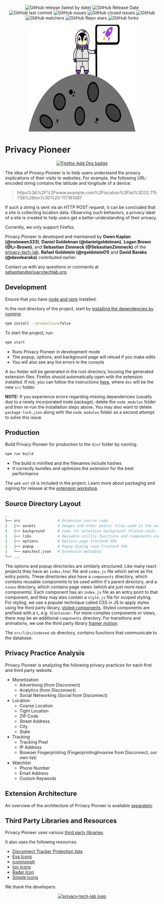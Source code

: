 <p align="center">
  <img alt="GitHub release (latest by date)" src="https://img.shields.io/github/v/release/privacy-tech-lab/privacy-pioneer">
  <img alt="GitHub Release Date" src="https://img.shields.io/github/release-date/privacy-tech-lab/privacy-pioneer">
  <img alt="GitHub last commit" src="https://img.shields.io/github/last-commit/privacy-tech-lab/privacy-pioneer">
  <img alt="GitHub issues" src="https://img.shields.io/github/issues-raw/privacy-tech-lab/privacy-pioneer">
  <img alt="GitHub closed issues" src="https://img.shields.io/github/issues-closed-raw/privacy-tech-lab/privacy-pioneer">
  <img alt="GitHub" src="https://img.shields.io/github/license/privacy-tech-lab/privacy-pioneer">
  <img alt="GitHub watchers" src="https://img.shields.io/github/watchers/privacy-tech-lab/privacy-pioneer?style=social">
  <img alt="GitHub Repo stars" src="https://img.shields.io/github/stars/privacy-tech-lab/privacy-pioneer?style=social">
  <img alt="GitHub forks" src="https://img.shields.io/github/forks/privacy-tech-lab/privacy-pioneer?style=social">
</p>
<p align="center">
<img src="src\assets\logos\Moon.svg" width="350" height="350">
</p>

# Privacy Pioneer

<p align="center">
  <a href="https://addons.mozilla.org/en-US/firefox/user/12247904/"><img src="https://github.com/privacy-tech-lab/privacy-pioneer/blob/main/firefox-add-ons-badge.png" width="172px" alt="Firefox Add Ons badge"></a>
<p>

The idea of Privacy Pioneer is to help users understand the privacy implications of their visits to websites. For example, the following URL-encoded string contains the latitude and longitude of a device:

> https%3A%2F%2Fwww.example.com%2Flocation%3Flat%3D32.715736%26lon%3D%20-117.161087

If such a string is sent via an HTTP POST request, it can be concluded that a site is collecting location data. Observing such behaviors, a privacy label of a site is created to help users get a better understanding of their privacy.

Currently, we only support Firefox.

Privacy Pioneer is developed and maintained by **Owen Kaplan (@notowen333)**, **Daniel Goldelman (@danielgoldelman)**, **Logan Brown (@Lr-Brown)**, and **Sebastian Zimmeck (@SebastianZimmeck)** of the [privacy-tech-lab](https://www.privacytechlab.org/). **Rafael Goldstein (@rgoldstein01)** and **David Baraka (@davebaraka)** contributed earlier.

Contact us with any questions or comments at sebastian@privacytechlab.org.

## Development

Ensure that you have [node and npm](https://www.npmjs.com/get-npm) installed.

In the root directory of the project, start by [installing the dependencies by running](https://github.com/privacy-tech-lab/privacy-pioneer/issues/249#issuecomment-885723394):

```bash
npm install --production=false
```

To start the project, run:

```bash
npm start
```

- Runs Privacy Pioneer in development mode
- The popup, options, and background page will reload if you make edits
- You will also see any lint errors in the console

A `dev` folder will be generated in the root directory, housing the generated extension files. Firefox should automatically open with the extension installed. If not, you can follow the instructions [here](https://github.com/privacy-tech-lab/privacy-pioneer/issues/12#issuecomment-776985944), where `dev` will be the new `src` folder.

**NOTE:** If you experience errors regarding missing dependencies (usually due to a newly incorporated node package), delete the `node_modules` folder and then re-run the installation steps above. You may also want to delete `package-lock.json` along with the `node_modules` folder as a second attempt to solve this issue.

## Production

Build Privacy Pioneer for production to the `dist` folder by running:

```bash
npm run build
```

- The build is minified and the filenames include hashes
- It correctly bundles and optimizes the extension for the best performance

The `web-ext` cli is included in the project. Learn more about packaging and signing for release at the [extension workshop](https://extensionworkshop.com/documentation/develop/getting-started-with-web-ext/).

## Source Directory Layout

```bash
.
├── src                 # Extension source code
|   |── assets          # Images and other public files used in the extension
|   |── background      # Code for extension background related tasks (Ex. HTTP analysis)
|   |── libs            # Reusable utility functions and components used in frontend
|   |── options         # Options page frontend SPA
|   |── popup           # Popup dialog view frontend SPA
|   └── manifest.json   # Extension metadata
└── ...
```

The options and popup directories are similarly structured. Like many react projects they have an `index.html` file and `index.js` file which serve as the entry points. These directories also have a `components` directory, which contains reusable components to be used within it's parent directory, and a `views` directory, which contains page views (which are just more react components). Each component has an `index.js` file as an entry point to that component, and they may also contain a `style.js` file for scoped styling. For styling, we use a popular technique called CSS in JS to apply styles using the third party library, [styled components](https://styled-components.com). Styled components are prefixed with a `S`, e.g. `SContainer`. For more complex components or views, there may be an additional `components` directory. For transitions and animations, we use the third party library [framer motion](https://www.framer.com/motion/).

The `src/libs/indexed-db` directory, contains functions that communicate to the database.

## Privacy Practice Analysis

Privacy Pioneer is analyzing the following privacy practices for each first and third party website.

- Monetization
  - Advertising (from Disconnect)
  - Analytics (from Disconnect)
  - Social Networking (Social from Disconnect)
- Location
  - Coarse Location
  - Tight Location
  - ZIP Code
  - Street Address
  - City
  - State
- Tracking
  - Tracking Pixel
  - IP Address
  - Browser Fingerprinting (FingerprintingInvasive from Disconnect, our own list)
- Watchlist
  - Phone Number
  - Email Address
  - Custom Keywords

## Extension Architecture

An overview of the architecture of Privacy Pioneer is available [separately](https://github.com/privacy-tech-lab/privacy-pioneer/blob/main/architecture_overview.md).

## Third Party Libraries and Resources

Privacy Pioneer uses various [third party libraries](https://github.com/privacy-tech-lab/privacy-pioneer/blob/main/package.json).

It also uses the following resources.

- [Disconnect Tracker Protection lists](https://github.com/disconnectme/disconnect-tracking-protection)
- [Eva Icons](https://akveo.github.io/eva-icons/#/)
- [iconmonstr](https://iconmonstr.com/)
- [Ion Icons](https://ionicons.com)
- [Radar Icon](https://www.svgrepo.com/svg/167040/radar)
- [Simple Icons](https://github.com/simple-icons/simple-icons)

We thank the developers.

<p align="center">
  <a href="https://www.privacytechlab.org/"><img src="https://github.com/privacy-tech-lab/privacy-pioneer/blob/main/plt_logo.png" width="200px" height="200px" alt="privacy-tech-lab logo"></a>
<p>
